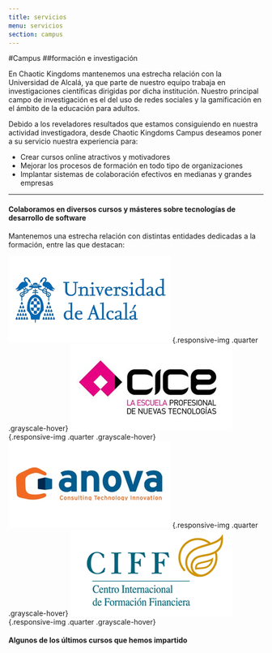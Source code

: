 ```yaml
---
title: servicios
menu: servicios
section: campus
---
```


#Campus
##formación e investigación

En Chaotic Kingdoms mantenemos una estrecha relación con la Universidad de Alcalá, ya que parte de nuestro equipo trabaja en investigaciones científicas dirigidas por dicha institución. Nuestro principal campo de investigación es el del uso de redes sociales y la gamificación en el ámbito de la educación para adultos.

Debido a los reveladores resultados que estamos consiguiendo en nuestra actividad investigadora, desde Chaotic Kingdoms Campus deseamos poner a su servicio nuestra experiencia para:

* Crear cursos online atractivos y motivadores
* Mejorar los procesos de formación en todo tipo de organizaciones
* Implantar sistemas de colaboración efectivos en medianas y grandes empresas

___


#### <div class="text-center">Colaboramos en diversos cursos y másteres sobre tecnologías de desarrollo de software</div>
<div class="text-center">Mantenemos una estrecha relación con distintas entidades dedicadas a la formación, entre las que destacan:</div>

![Universidad de Alcalá](logo-uah.png "Universidad de Alcalá") {.responsive-img .quarter .grayscale-hover}
![CICE](logo-cice.png "CICE") {.responsive-img .quarter .grayscale-hover}
![Anova IT](logo-anova.png "Anova IT") {.responsive-img .quarter .grayscale-hover}
![CIFF-UAH](logo-ciff.png "Centro Internacional de Formación Financiera") {.responsive-img .quarter .grayscale-hover}

#### <p class="text-center"> Algunos de los últimos cursos que hemos impartido</p>